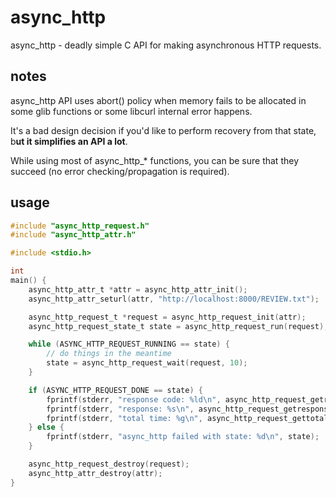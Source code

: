 # async_http

async_http - deadly simple C API for making asynchronous HTTP requests.

## notes

async_http API uses abort() policy when memory fails to be allocated in some glib functions or some libcurl internal error happens.

It's a bad design decision if you'd like to perform recovery from that state, b**ut it simplifies an API a lot**.

While using most of async_http_* functions, you can be sure that they succeed (no error checking/propagation is required).

## usage

```c
#include "async_http_request.h"
#include "async_http_attr.h"

#include <stdio.h>

int
main() {
    async_http_attr_t *attr = async_http_attr_init();
    async_http_attr_seturl(attr, "http://localhost:8000/REVIEW.txt");

    async_http_request_t *request = async_http_request_init(attr);
    async_http_request_state_t state = async_http_request_run(request);

    while (ASYNC_HTTP_REQUEST_RUNNING == state) {
        // do things in the meantime
        state = async_http_request_wait(request, 10);
    }

    if (ASYNC_HTTP_REQUEST_DONE == state) {
        fprintf(stderr, "response code: %ld\n", async_http_request_getresponsecode(request));
        fprintf(stderr, "response: %s\n", async_http_request_getresponse(request));
        fprintf(stderr, "total time: %g\n", async_http_request_gettotaltime(request));
    } else {
        fprintf(stderr, "async_http failed with state: %d\n", state);
    }

    async_http_request_destroy(request);
    async_http_attr_destroy(attr);
}

```

